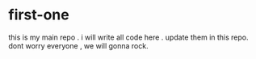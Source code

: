 # first-one
this is my main repo . i will write all code here . update them in this repo.
dont worry everyone , we will gonna rock.
